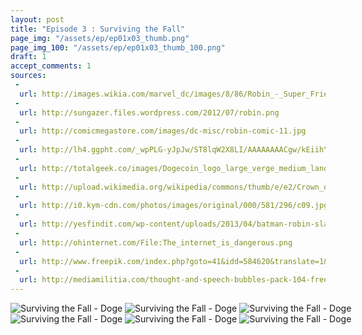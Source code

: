 ```yaml
---
layout: post
title: "Episode 3 : Surviving the Fall"
page_img: "/assets/ep/ep01x03_thumb.png"
page_img_100: "/assets/ep/ep01x03_thumb_100.png"
draft: 1
accept_comments: 1
sources:
 - 
  url: http://images.wikia.com/marvel_dc/images/8/86/Robin_-_Super_Friends_01.jpg
 - 
  url: http://sungazer.files.wordpress.com/2012/07/robin.png
 - 
  url: http://comicmegastore.com/images/dc-misc/robin-comic-11.jpg
 - 
  url: http://lh4.ggpht.com/_wpPLG-yJpJw/ST8lqW2X8LI/AAAAAAAACgw/kEiihYBlnOs/s400/Robintrips2.jpg
 - 
  url: http://totalgeek.co/images/Dogecoin_logo_large_verge_medium_landscape.png
 - 
  url: http://upload.wikimedia.org/wikipedia/commons/thumb/e/e2/Crown_of_Orl%C3%A9ans.svg/363px-Crown_of_Orl%C3%A9ans.svg.png
 - 
  url: http://i0.kym-cdn.com/photos/images/original/000/581/296/c09.jpg
 - 
  url: http://yesfindit.com/wp-content/uploads/2013/04/batman-robin-slap-se2y3xby.jpg
 - 
  url: http://ohinternet.com/File:The_internet_is_dangerous.png
 - 
  url: http://www.freepik.com/index.php?goto=41&idd=584620&translate=1&url=aHR0cDovL3d3dy56Y29vbC5jb20uY24vZ2Z4L1pNemMwTVRZPS5odG1s_frame_064.jpg
 - 
  url: http://mediamilitia.com/thought-and-speech-bubbles-pack-104-free-vectors-and-images/
---
```



<div style="margin-left: auto; margin-right: auto; width: 600px;">
	<img src="/assets/ep/ep01x03_01.png" alt="Surviving the Fall - Doge" />
	<img src="/assets/ep/ep01x03_02.png" alt="Surviving the Fall - Doge" />
	<img src="/assets/ep/ep01x03_03.png" alt="Surviving the Fall - Doge" />
	<img src="/assets/ep/ep01x03_04.png" alt="Surviving the Fall - Doge" />
	<img src="/assets/ep/ep01x03_05.png" alt="Surviving the Fall - Doge" />
	<img src="/assets/ep/ep01x03_06.png" alt="Surviving the Fall - Doge" />
</div>
